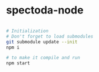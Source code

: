 # spectoda-node



```bash

# Initialization
# Don't forget to load submodules 
git submodule update --init
npm i

# to make it compile and run
npm start
```
